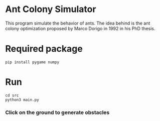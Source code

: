 # Ant Colony Simulator
This program simulate the behavior of ants. The idea behind is the ant colony optimization proposed by Marco Dorigo in 1992 in his PhD thesis.

# Required package

    pip install pygame numpy

# Run

    cd src
    python3 main.py

### Click on the ground to generate obstacles
